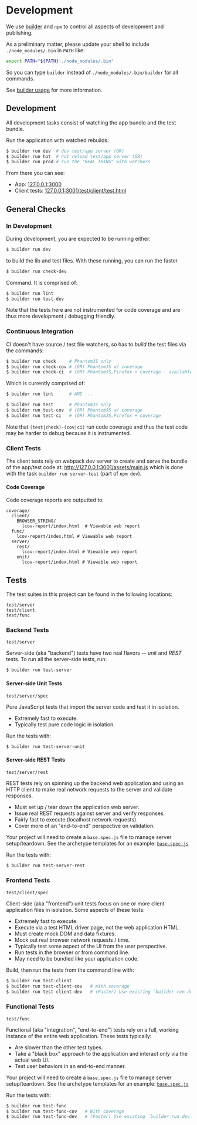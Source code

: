 Development
===========

We use [builder][] and `npm` to control all aspects of development and
publishing.

As a preliminary matter, please update your shell to include
`./node_modules/.bin` in `PATH` like:

```sh
export PATH="${PATH}:./node_modules/.bin"
```

So you can type `builder` instead of `./node_modules/.bin/builder` for all commands.

See [builder usage][] for more information.


## Development

All development tasks consist of watching the app bundle and the test bundle.

Run the application with watched rebuilds:

```sh
$ builder run dev  # dev test/app server (OR)
$ builder run hot  # hot reload test/app server (OR)
$ builder run prod # run the "REAL THING" with watchers
```

From there you can see:

* App: [127.0.0.1:3000](http://127.0.0.1:3000/)
* Client tests: [127.0.0.1:3001/test/client/test.html](http://127.0.0.1:3001/test/client/test.html)


## General Checks

### In Development

During development, you are expected to be running either:

```sh
$ builder run dev
```

to build the lib and test files. With these running, you can run the faster

```sh
$ builder run check-dev
```

Command. It is comprised of:

```sh
$ builder run lint
$ builder run test-dev
```

Note that the tests here are not instrumented for code coverage and are thus
more development / debugging friendly.

### Continuous Integration

CI doesn't have source / test file watchers, so has to _build_ the test files
via the commands:

```sh
$ builder run check     # PhantomJS only
$ builder run check-cov # (OR) PhantomJS w/ coverage
$ builder run check-ci  # (OR) PhantomJS,Firefox + coverage - available on Travis.
```

Which is currently comprised of:

```sh
$ builder run lint      # AND ...

$ builder run test      # PhantomJS only
$ builder run test-cov  # (OR) PhantomJS w/ coverage
$ builder run test-ci   # (OR) PhantomJS,Firefox + coverage
```

Note that `(test|check)-(cov|ci)` run code coverage and thus the
test code may be harder to debug because it is instrumented.

### Client Tests

The client tests rely on webpack dev server to create and serve the bundle
of the app/test code at: http://127.0.0.1:3001/assets/main.js which is done
with the task `builder run server-test` (part of `npm dev`).

#### Code Coverage

Code coverage reports are outputted to:

```
coverage/
  client/
    BROWSER_STRING/
      lcov-report/index.html  # Viewable web report
  func/
    lcov-report/index.html # Viewable web report
  server/
    rest/
      lcov-report/index.html # Viewable web report
    unit/
      lcov-report/index.html # Viewable web report

```


## Tests

The test suites in this project can be found in the following locations:

```
test/server
test/client
test/func
```

### Backend Tests

`test/server`

Server-side (aka "backend") tests have two real flavors -- *unit* and *REST*
tests. To run all the server-side tests, run:

```sh
$ builder run test-server
```

#### Server-side Unit Tests

`test/server/spec`

Pure JavaScript tests that import the server code and test it in isolation.

* Extremely fast to execute.
* Typically test pure code logic in isolation.

Run the tests with:

```sh
$ builder run test-server-unit
```

#### Server-side REST Tests

`test/server/rest`

REST tests rely on spinning up the backend web application and using an HTTP
client to make real network requests to the server and validate responses.

* Must set up / tear down the application web server.
* Issue real REST requests against server and verify responses.
* Fairly fast to execute (localhost network requests).
* Cover more of an "end-to-end" perspective on validation.

Your project will need to create a `base.spec.js` file to manage server setup/teardown.
See the archetype templates for an example:
[`base.spec.js`](./init/test/server/rest/base.spec.js)

Run the tests with:

```sh
$ builder run test-server-rest
```

### Frontend Tests

`test/client/spec`

Client-side (aka "frontend") unit tests focus on one or more client application
files in isolation. Some aspects of these tests:

* Extremely fast to execute.
* Execute via a test HTML driver page, not the web application HTML.
* Must create mock DOM and data fixtures.
* Mock out real browser network requests / time.
* Typically test some aspect of the UI from the user perspective.
* Run tests in the browser or from command line.
* May need to be bundled like your application code.

Build, then run the tests from the command line with:

```sh
$ builder run test-client
$ builder run test-client-cov   # With coverage
$ builder run test-client-dev   # (Faster) Use existing `builder run dev` watchers.
```

### Functional Tests

`test/func`

Functional (aka "integration", "end-to-end") tests rely on a full, working
instance of the entire web application. These tests typically:

* Are slower than the other test types.
* Take a "black box" approach to the application and interact only via the
  actual web UI.
* Test user behaviors in an end-to-end manner.

Your project will need to create a `base.spec.js` file to manage server setup/teardown.
See the archetype templates for an example:
[`base.spec.js`](./init/test/func/spec/base.spec.js)

Run the tests with:

```sh
$ builder run test-func
$ builder run test-func-cov   # With coverage
$ builder run test-func-dev   # (Faster) Use existing `builder run dev` watchers.
```

[builder]: https://github.com/FormidableLabs/builder
[builder usage]: https://github.com/FormidableLabs/builder#usage
